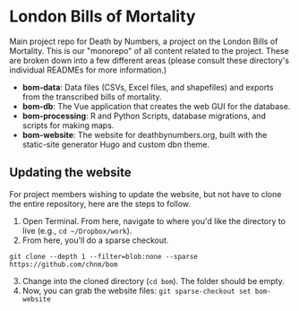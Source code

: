 # London Bills of Mortality

Main project repo for Death by Numbers, a project on the London Bills of Mortality. This is our "monorepo" of all content related to the project. These are broken down into a few different areas (please consult these directory's individual READMEs for more information.)

- **bom-data**: Data files (CSVs, Excel files, and shapefiles) and exports from the transcribed bills of mortality.
- **bom-db**: The Vue application that creates the web GUI for the database.
- **bom-processing**: R and Python Scripts, database migrations, and scripts for making maps.
- **bom-website**: The website for deathbynumbers.org, built with the static-site generator Hugo and custom dbn theme.

## Updating the website

For project members wishing to update the website, but not have to clone the entire repository, here are the steps to follow.

1. Open Terminal. From here, navigate to where you'd like the directory to
   live (e.g., `cd ~/Dropbox/work`).
2. From here, you'll do a sparse checkout.

```
git clone --depth 1 --filter=blob:none --sparse https://github.com/chnm/bom
```

3. Change into the cloned directory (`cd bom`). The folder should be empty. 
4. Now, you can grab the website files: `git sparse-checkout set bom-website`
